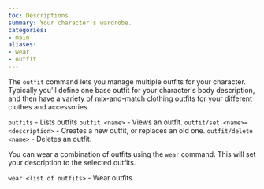 ```yaml
---
toc: Descriptions
summary: Your character's wardrobe.
categories:
- main
aliases:
- wear
- outfit
---
```

The `outfit` command lets you manage multiple outfits for your character.  Typically you'll define one base outfit for your character's body description, and then have a variety of mix-and-match clothing outfits for your different clothes and accessories.

`outfits` - Lists outfits
`outfit <name>` - Views an outfit.
`outfit/set <name>=<description>` - Creates a new outfit, or replaces an old one.
`outfit/delete <name>` - Deletes an outfit.

You can wear a combination of outfits using the `wear` command.  This will set your description to the selected outfits.

`wear <list of outfits>` - Wear outfits.
